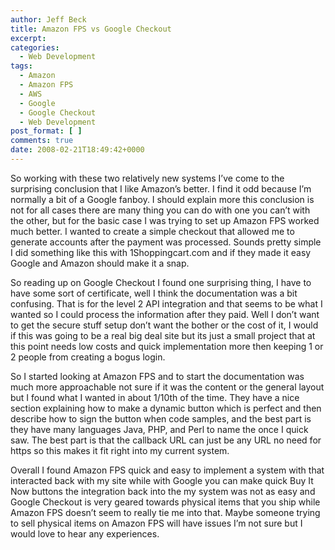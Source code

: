 ```yaml
---
author: Jeff Beck
title: Amazon FPS vs Google Checkout
excerpt:
categories:
  - Web Development
tags:
  - Amazon
  - Amazon FPS
  - AWS
  - Google
  - Google Checkout
  - Web Development
post_format: [ ]
comments: true
date: 2008-02-21T18:49:42+0000
---
```

So working with these two relatively new systems I’ve come to the surprising conclusion that I like Amazon’s better. I find it odd because I’m normally a bit of a Google fanboy. I should explain more this conclusion is not for all cases there are many thing you can do with one you can’t with the other, but for the basic case I was trying to set up Amazon FPS worked much better. I wanted to create a simple checkout that allowed me to generate accounts after the payment was processed. Sounds pretty simple I did something like this with 1Shoppingcart.com and if they made it easy Google and Amazon should make it a snap.

So reading up on Google Checkout I found one surprising thing, I have to have some sort of certificate, well I think the documentation was a bit confusing. That is for the level 2 API integration and that seems to be what I wanted so I could process the information after they paid. Well I don’t want to get the secure stuff setup don’t want the bother or the cost of it, I would if this was going to be a real big deal site but its just a small project that at this point needs low costs and quick implementation more then keeping 1 or 2 people from creating a bogus login.

So I started looking at Amazon FPS and to start the documentation was much more approachable not sure if it was the content or the general layout but I found what I wanted in about 1/10th of the time. They have a nice section explaining how to make a dynamic button which is perfect and then describe how to sign the button when code samples, and the best part is they have many languages Java, PHP, and Perl to name the once I quick saw. The best part is that the callback URL can just be any URL no need for https so this makes it fit right into my current system.

Overall I found Amazon FPS quick and easy to implement a system with that interacted back with my site while with Google you can make quick Buy It Now buttons the integration back into the my system was not as easy and Google Checkout is very geared towards physical items that you ship while Amazon FPS doesn’t seem to really tie me into that. Maybe someone trying to sell physical items on Amazon FPS will have issues I’m not sure but I would love to hear any experiences.

